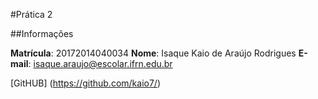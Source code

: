 #Prática 2


##Informações

**Matrícula**: 20172014040034
**Nome**: Isaque Kaio de Araújo Rodrigues
**E-mail**: isaque.araujo@escolar.ifrn.edu.br


[GitHUB] (https://github.com/kaio7/)